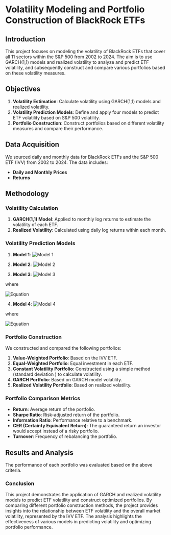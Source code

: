 # Volatility Modeling and Portfolio Construction of BlackRock ETFs

## Introduction

This project focuses on modeling the volatility of BlackRock ETFs that cover all 11 sectors within the S&P 500 from 2002 to 2024. The aim is to use GARCH(1,1) models and realized volatility to analyze and predict ETF volatility, and subsequently construct and compare various portfolios based on these volatility measures.

## Objectives

1. **Volatility Estimation**: Calculate volatility using GARCH(1,1) models and realized volatility.
2. **Volatility Prediction Models**: Define and apply four models to predict ETF volatility based on S&P 500 volatility.
3. **Portfolio Construction**: Construct portfolios based on different volatility measures and compare their performance.

## Data Acquisition

We sourced daily and monthly data for BlackRock ETFs and the S&P 500 ETF (IVV) from 2002 to 2024. The data includes:
- **Daily and Monthly Prices**
- **Returns**

## Methodology

### Volatility Calculation

1. **GARCH(1,1) Model**: Applied to monthly log returns to estimate the volatility of each ETF.
2. **Realized Volatility**: Calculated using daily log returns within each month.

### Volatility Prediction Models

1. **Model 1**:
![Model 1](https://latex.codecogs.com/png.latex?\sigma^{ETF}_{t}=\alpha^{ETF}+\beta^{ETF}\sigma^{S\&P500}_{t}+\varepsilon^{ETF}_{t})

2. **Model 2**:
![Model 2](https://latex.codecogs.com/png.latex?\sigma^{ETF}_{t}=\phi^{ETF}_{0}+\phi^{ETF}_{1}\sigma^{S\&P500}_{t}+\phi^{ETF}_{2}\sigma^{S\&P500}_{t-1}+\phi^{ETF}_{3}\sigma^{S\&P500}_{t-2}+\varepsilon^{ETF}_{t})

3. **Model 3**:
![Model 3](https://latex.codecogs.com/png.latex?\sigma'^{ETF}_{t}=\gamma^{ETF}_{0}+\gamma^{ETF}_{1}\hat{\sigma}^{ETF}_{t}+\varepsilon^{ETF}_{t})

where

![Equation](https://latex.codecogs.com/png.latex?\hat{\sigma}^{ETF}_{t}=\hat{\phi}^{ETF}_{0}+\hat{\phi}^{ETF}_{1}\sigma^{S\&P500}_{t}+\hat{\phi}^{ETF}_{2}\sigma^{S\&P500}_{t-1}+\hat{\phi}^{ETF}_{3}\sigma^{S\&P500}_{t-2})

4. **Model 4**:
![Model 4](https://latex.codecogs.com/png.latex?\sigma'^{ETF}_{t}=\gamma^{ETF}_{0}+\gamma^{ETF}_{1}\hat{\sigma}^{ETF}_{t-1}+\gamma^{ETF}_{2}\hat{\sigma}^{ETF}_{t-2}+\varepsilon^{ETF}_{t})

where

![Equation](https://latex.codecogs.com/png.latex?\hat{\sigma}^{ETF}_{t}=\hat{\phi}^{ETF}_{0}+\hat{\phi}^{ETF}_{1}\sigma^{S\&P500}_{t}+\hat{\phi}^{ETF}_{2}\sigma^{S\&P500}_{t-1}+\hat{\phi}^{ETF}_{3}\sigma^{S\&P500}_{t-2})

### Portfolio Construction

We constructed and compared the following portfolios:

1. **Value-Weighted Portfolio**: Based on the IVV ETF.
2. **Equal-Weighted Portfolio**: Equal investment in each ETF.
3. **Constant Volatility Portfolio**: Constructed using a simple method (standard deviation ) to calculate volatility.
4. **GARCH Portfolio**: Based on GARCH model volatility.
5. **Realized Volatility Portfolio**: Based on realized volatility.

### Portfolio Comparison Metrics

- **Return**: Average return of the portfolio.
- **Sharpe Ratio**: Risk-adjusted return of the portfolio.
- **Information Ratio**: Performance relative to a benchmark.
- **CER (Certainty Equivalent Return)**: The guaranteed return an investor would accept instead of a risky portfolio.
- **Turnover**: Frequency of rebalancing the portfolio.

## Results and Analysis

The performance of each portfolio was evaluated based on the above criteria.

### Conclusion

This project demonstrates the application of GARCH and realized volatility models to predict ETF volatility and construct optimized portfolios. By comparing different portfolio construction methods, the project provides insights into the relationship between ETF volatility and the overall market volatility, represented by the IVV ETF. The analysis highlights the effectiveness of various models in predicting volatility and optimizing portfolio performance.
